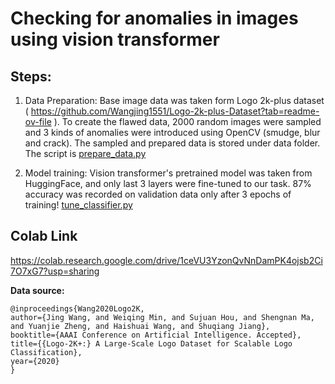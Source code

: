 # Checking for anomalies in images using vision transformer

## Steps:

1. Data Preparation: Base image data was taken form Logo 2k-plus dataset ( https://github.com/Wangjing1551/Logo-2k-plus-Dataset?tab=readme-ov-file ). To create the flawed data, 2000 random images were sampled and 3 kinds of anomalies were introduced using OpenCV (smudge, blur and crack). The sampled and prepared data is stored under data folder. The script is [prepare_data.py](prepare_data.py)
   
2. Model training: Vision transformer's pretrained model was taken from HuggingFace, and only last 3 layers were fine-tuned to our task. 87% accuracy was recorded on validation data only after 3 epochs of training! [tune_classifier.py](tune_classifier.py)

## Colab Link

https://colab.research.google.com/drive/1ceVU3YzonQvNnDamPK4ojsb2Ci7O7xG7?usp=sharing


**Data source:**

```
@inproceedings{Wang2020Logo2K,
author={Jing Wang, and Weiqing Min, and Sujuan Hou, and Shengnan Ma, and Yuanjie Zheng, and Haishuai Wang, and Shuqiang Jiang},
booktitle={AAAI Conference on Artificial Intelligence. Accepted},
title={{Logo-2K+:} A Large-Scale Logo Dataset for Scalable Logo Classification},
year={2020}
}
```
